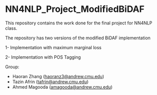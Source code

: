 # NN4NLP_Project_ModifiedBiDAF

This repository contains the work done for the final project for NN4NLP class.

The repository has two versions of the modified BiDAF implementation

1- Implementation with maximum marginal loss

2- Implementation with POS Tagging


Group:
- Haoran Zhang (haoranz3@andrew.cmu.edu)
- Tazin Afrin (tafrin@andrew.cmu.edu)
- Ahmed Magooda (amagooda@andrew.cmu.edu)
